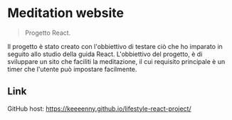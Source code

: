 
# Meditation website  


> Progetto React.

Il progetto è stato creato con l'obbiettivo di testare ciò che ho imparato in seguito allo studio della guida React.
L'obbiettivo del progetto, è di sviluppare un sito che faciliti la meditazione, il cui requisito principale è un timer che l'utente può impostare facilmente.


## Link

GitHub host: https://keeeenny.github.io/lifestyle-react-project/

